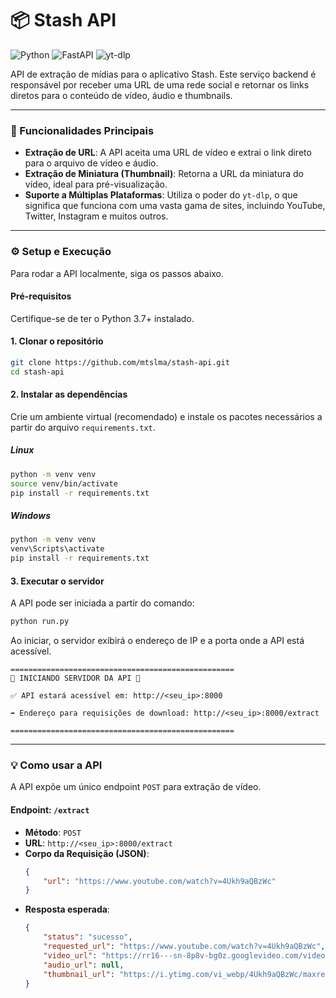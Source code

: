 # 📦 Stash API

![Python](https://img.shields.io/badge/Python-3.11+-blue?style=for-the-badge&logo=python&logoColor=white)
![FastAPI](https://img.shields.io/badge/FastAPI-0.111.0-green?style=for-the-badge&logo=fastapi&logoColor=white)
![yt-dlp](https://img.shields.io/badge/yt--dlp-LATEST-purple?style=for-the-badge)

API de extração de mídias para o aplicativo Stash. Este serviço backend é responsável por receber uma URL de uma rede social e retornar os links diretos para o conteúdo de vídeo, áudio e thumbnails.

---

### 🚀 Funcionalidades Principais

-   **Extração de URL**: A API aceita uma URL de vídeo e extrai o link direto para o arquivo de vídeo e áudio.
-   **Extração de Miniatura (Thumbnail)**: Retorna a URL da miniatura do vídeo, ideal para pré-visualização.
-   **Suporte a Múltiplas Plataformas**: Utiliza o poder do `yt-dlp`, o que significa que funciona com uma vasta gama de sites, incluindo YouTube, Twitter, Instagram e muitos outros.

---

### ⚙️ Setup e Execução

Para rodar a API localmente, siga os passos abaixo.

#### Pré-requisitos

Certifique-se de ter o Python 3.7+ instalado.

#### 1. Clonar o repositório

```bash
git clone https://github.com/mtslma/stash-api.git
cd stash-api
```

#### 2. Instalar as dependências

Crie um ambiente virtual (recomendado) e instale os pacotes necessários a partir do arquivo `requirements.txt`.

##### Linux

```bash
python -m venv venv
source venv/bin/activate
pip install -r requirements.txt
```

##### Windows

```bash
python -m venv venv
venv\Scripts\activate
pip install -r requirements.txt
```

#### 3. Executar o servidor

A API pode ser iniciada a partir do comando:

```bash
python run.py
```

Ao iniciar, o servidor exibirá o endereço de IP e a porta onde a API está acessível.

```
==================================================
🚀 INICIANDO SERVIDOR DA API 🚀

✅ API estará acessível em: http://<seu_ip>:8000

➡️ Endereço para requisições de download: http://<seu_ip>:8000/extract

==================================================
```

---

### 💡 Como usar a API

A API expõe um único endpoint `POST` para extração de vídeo.

#### Endpoint: `/extract`

-   **Método**: `POST`
-   **URL**: `http://<seu_ip>:8000/extract`
-   **Corpo da Requisição (JSON)**:
    ```json
    {
        "url": "https://www.youtube.com/watch?v=4Ukh9aQBzWc"
    }
    ```
-   **Resposta esperada**:
    ```json
    {
        "status": "sucesso",
        "requested_url": "https://www.youtube.com/watch?v=4Ukh9aQBzWc",
        "video_url": "https://rr16---sn-8p8v-bg0z.googlevideo.com/videoplayback?...",
        "audio_url": null,
        "thumbnail_url": "https://i.ytimg.com/vi_webp/4Ukh9aQBzWc/maxresdefault.webp"
    }
    ```

